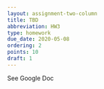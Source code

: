 ```yaml
---
layout: assignment-two-column
title: TBD
abbreviation: HW3
type: homework
due_date: 2020-05-08
ordering: 2
points: 10
draft: 1
---
```


See Google Doc